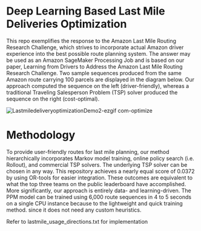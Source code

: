 # Deep Learning Based Last Mile Deliveries Optimization

This repo exemplifies the response to the Amazon Last Mile Routing Research Challenge, which strives to incorporate actual Amazon driver experience into the best possible route planning system. The answer may be used as an Amazon SageMaker Processing Job and is based on our paper, Learning from Drivers to Address the Amazon Last Mile Routing Research Challenge. Two sample sequences produced from the same Amazon route carrying 100 parcels are displayed in the diagram below. Our approach computed the sequence on the left (driver-friendly), whereas a traditional Traveling Salesperson Problem (TSP) solver produced the sequence on the right (cost-optimal).

![LastmiledeliveryoptimizationDemo2-ezgif com-optimize](https://github.com/MisterArbazzz/Deep-Learning-Based-Last-Mile-Deliveries-Optimization/assets/87564754/dfbedabb-9a9c-475a-8e84-1764b966b4e5)

# Methodology

To provide user-friendly routes for last mile planning, our method hierarchically incorporates Markov model training, online policy search (i.e. Rollout), and commercial TSP solvers. The underlying TSP solver can be chosen in any way. This repository achieves a nearly equal score of 0.0372 by using OR-tools for easier integration. These outcomes are equivalent to what the top three teams on the public leaderboard have accomplished. More significantly, our approach is entirely data- and learning-driven. The PPM model can be trained using 6,000 route sequences in 4 to 5 seconds on a single CPU instance because to the lightweight and quick training method. since it does not need any custom heuristics.

Refer to lastmile_usage_directions.txt for implementation
